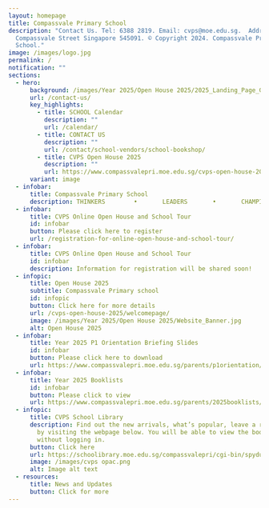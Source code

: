 ```yaml
---
layout: homepage
title: Compassvale Primary School
description: "Contact Us. Tel: 6388 2819. Email: cvps@moe.edu.sg.  Address. 21
  Compassvale Street Singapore 545091. © Copyright 2024. Compassvale Primary
  School."
image: /images/logo.jpg
permalink: /
notification: ""
sections:
  - hero:
      background: /images/Year 2025/Open House 2025/2025_Landing_Page_GIF_A.gif
      url: /contact-us/
      key_highlights:
        - title: SCHOOL Calendar
          description: ""
          url: /calendar/
        - title: CONTACT US
          description: ""
          url: /contact/school-vendors/school-bookshop/
        - title: CVPS Open House 2025
          description: ""
          url: https://www.compassvalepri.moe.edu.sg/cvps-open-house-2025/welcomepage/
      variant: image
  - infobar:
      title: Compassvale Primary School
      description: THINKERS        •       LEADERS       •       CHAMPIONS
  - infobar:
      title: CVPS Online Open House and School Tour
      id: infobar
      button: Please click here to register
      url: /registration-for-online-open-house-and-school-tour/
  - infobar:
      title: CVPS Online Open House and School Tour
      id: infobar
      description: Information for registration will be shared soon!
  - infopic:
      title: Open House 2025
      subtitle: Compassvale Primary school
      id: infopic
      button: Click here for more details
      url: /cvps-open-house-2025/welcomepage/
      image: /images/Year 2025/Open House 2025/Website_Banner.jpg
      alt: Open House 2025
  - infobar:
      title: Year 2025 P1 Orientation Briefing Slides
      id: infobar
      button: Please click here to download
      url: https://www.compassvalepri.moe.edu.sg/parents/p1orientation/
  - infobar:
      title: Year 2025 Booklists
      id: infobar
      button: Please click to view
      url: https://www.compassvalepri.moe.edu.sg/parents/2025booklists/
  - infopic:
      title: CVPS School Library
      description: Find out the new arrivals, what’s popular, leave a review, and more
        by visiting the webpage below. You will be able to view the books
        without logging in.
      button: Click here
      url: https://schoolibrary.moe.edu.sg/compassvalepri/cgi-bin/spydus.exe/MSGTRN/WPAC/HOME
      image: /images/cvps opac.png
      alt: Image alt text
  - resources:
      title: News and Updates
      button: Click for more
---
```

